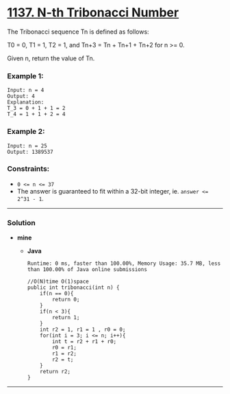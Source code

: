 # [1137. N-th Tribonacci Number](https://leetcode.com/problems/n-th-tribonacci-number/)

The Tribonacci sequence Tn is defined as follows: 

T0 = 0, T1 = 1, T2 = 1, and Tn+3 = Tn + Tn+1 + Tn+2 for n >= 0.

Given n, return the value of Tn.

 

### Example 1:
```
Input: n = 4
Output: 4
Explanation:
T_3 = 0 + 1 + 1 = 2
T_4 = 1 + 1 + 2 = 4
```

### Example 2:
```
Input: n = 25
Output: 1389537
```

### Constraints:
* `0 <= n <= 37`
* The answer is guaranteed to fit within a 32-bit integer, ie. `answer <= 2^31 - 1`.

---

### Solution
* **mine**
  * **Java**
  
    `Runtime: 0 ms, faster than 100.00%, Memory Usage: 35.7 MB, less than 100.00% of Java online submissions`
    ```
    //O(N)time O(1)space
    public int tribonacci(int n) {
        if(n == 0){
            return 0;
        }
        if(n < 3){
            return 1;
        }
        int r2 = 1, r1 = 1 , r0 = 0;
        for(int i = 3; i <= n; i++){
            int t = r2 + r1 + r0;
            r0 = r1;
            r1 = r2;
            r2 = t;
        }
        return r2;
    }
    ```
  
---
